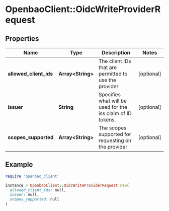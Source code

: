 # OpenbaoClient::OidcWriteProviderRequest

## Properties

| Name | Type | Description | Notes |
| ---- | ---- | ----------- | ----- |
| **allowed_client_ids** | **Array&lt;String&gt;** | The client IDs that are permitted to use the provider | [optional] |
| **issuer** | **String** | Specifies what will be used for the iss claim of ID tokens. | [optional] |
| **scopes_supported** | **Array&lt;String&gt;** | The scopes supported for requesting on the provider | [optional] |

## Example

```ruby
require 'openbao_client'

instance = OpenbaoClient::OidcWriteProviderRequest.new(
  allowed_client_ids: null,
  issuer: null,
  scopes_supported: null
)
```

